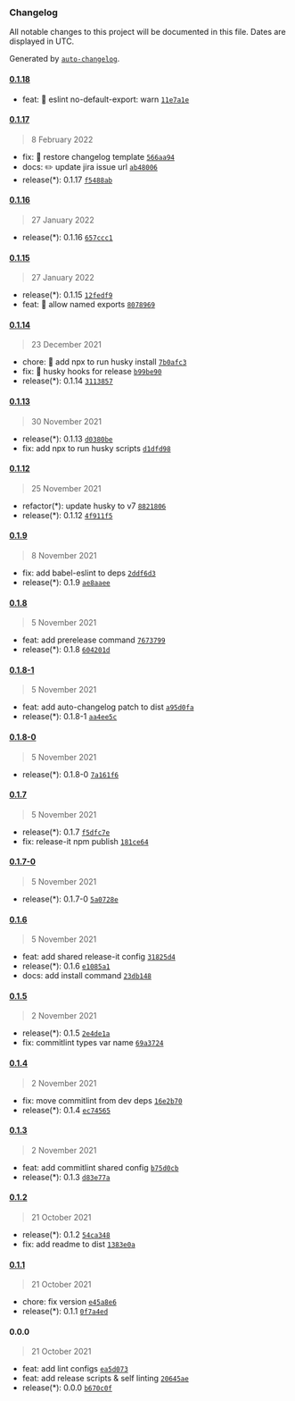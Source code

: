 ### Changelog

All notable changes to this project will be documented in this file. Dates are displayed in UTC.

Generated by [`auto-changelog`](https://github.com/CookPete/auto-changelog).

#### [0.1.18](https://github.com/realtby/codestyle/compare/0.1.17...0.1.18)

- feat: 🎸 eslint no-default-export: warn [`11e7a1e`](https://github.com/realtby/codestyle/commit/11e7a1ebba59f2198acd24afaa5b349670c4f455)

#### [0.1.17](https://github.com/realtby/codestyle/compare/0.1.16...0.1.17)

> 8 February 2022

- fix: 🐛 restore changelog template [`566aa94`](https://github.com/realtby/codestyle/commit/566aa945b40ff38fdd95dcb86f9bd35d760e367f)
- docs: ✏️ update jira issue url [`ab48006`](https://github.com/realtby/codestyle/commit/ab48006431dd809a30169f338fb5a918a8ca9909)
- release(*): 0.1.17 [`f5488ab`](https://github.com/realtby/codestyle/commit/f5488abb29d9b4a8aee2f67936843181fcbc1b3c)

#### [0.1.16](https://github.com/realtby/codestyle/compare/0.1.15...0.1.16)

> 27 January 2022

- release(*): 0.1.16 [`657ccc1`](https://github.com/realtby/codestyle/commit/657ccc1cb68e67a6cbbbb258f0deb18d0cf1d305)

#### [0.1.15](https://github.com/realtby/codestyle/compare/0.1.14...0.1.15)

> 27 January 2022

- release(*): 0.1.15 [`12fedf9`](https://github.com/realtby/codestyle/commit/12fedf941985b82dac74fa0a50e063afa2d01224)
- feat: 🎸 allow named exports [`8078969`](https://github.com/realtby/codestyle/commit/80789695efd50ac4614a7db2b9629465e3c543e3)

#### [0.1.14](https://github.com/realtby/codestyle/compare/0.1.13...0.1.14)

> 23 December 2021

- chore: 🤖 add npx to run husky install [`7b0afc3`](https://github.com/realtby/codestyle/commit/7b0afc333a73fe942685c6e0c7de8d3da46e1cf1)
- fix: 🐛 husky hooks for release [`b99be90`](https://github.com/realtby/codestyle/commit/b99be904c50dfa3f937950ca7536b587999eb244)
- release(*): 0.1.14 [`3113857`](https://github.com/realtby/codestyle/commit/311385708ac2d130e10666ef09bc99993929a6ae)

#### [0.1.13](https://github.com/realtby/codestyle/compare/0.1.12...0.1.13)

> 30 November 2021

- release(*): 0.1.13 [`d0380be`](https://github.com/realtby/codestyle/commit/d0380be0f1aa33278fb9f427ff3df6d6758e55a2)
- fix: add npx to run husky scripts [`d1dfd98`](https://github.com/realtby/codestyle/commit/d1dfd98bfb9eb05b239dbcb09a3d9b879f637f24)

#### [0.1.12](https://github.com/realtby/codestyle/compare/0.1.9...0.1.12)

> 25 November 2021

- refactor(*): update husky to v7 [`8821806`](https://github.com/realtby/codestyle/commit/8821806ba1af58aaee3377791ef5a47e19372866)
- release(*): 0.1.12 [`4f911f5`](https://github.com/realtby/codestyle/commit/4f911f5c81e20ed4062cfb645ca838798d6b17f2)

#### [0.1.9](https://github.com/realtby/codestyle/compare/0.1.8...0.1.9)

> 8 November 2021

- fix: add babel-eslint to deps [`2ddf6d3`](https://github.com/realtby/codestyle/commit/2ddf6d35291bce1a09a5d35923a3ec9ef0c2fd3f)
- release(*): 0.1.9 [`ae8aaee`](https://github.com/realtby/codestyle/commit/ae8aaee241c1a977c669e50ce91e22eab9d61f62)

#### [0.1.8](https://github.com/realtby/codestyle/compare/0.1.8-1...0.1.8)

> 5 November 2021

- feat: add prerelease command [`7673799`](https://github.com/realtby/codestyle/commit/76737999711c8dd35dea2cf636cd2f99ae97d395)
- release(*): 0.1.8 [`604201d`](https://github.com/realtby/codestyle/commit/604201da23a5815416939f9633dfbd06cb09ab27)

#### [0.1.8-1](https://github.com/realtby/codestyle/compare/0.1.8-0...0.1.8-1)

> 5 November 2021

- feat: add auto-changelog patch to dist [`a95d0fa`](https://github.com/realtby/codestyle/commit/a95d0fa76d0ff7874fe956eeaae2cb2cfb264995)
- release(*): 0.1.8-1 [`aa4ee5c`](https://github.com/realtby/codestyle/commit/aa4ee5c434d78239e58a246adfb044bb9c918b7f)

#### [0.1.8-0](https://github.com/realtby/codestyle/compare/0.1.7...0.1.8-0)

> 5 November 2021

- release(*): 0.1.8-0 [`7a161f6`](https://github.com/realtby/codestyle/commit/7a161f61a849d69e39a4fbd5d076275c550e5900)

#### [0.1.7](https://github.com/realtby/codestyle/compare/0.1.7-0...0.1.7)

> 5 November 2021

- release(*): 0.1.7 [`f5dfc7e`](https://github.com/realtby/codestyle/commit/f5dfc7e683b6fc1f53e364b6e2465370fdeb331f)
- fix: release-it npm publish [`181ce64`](https://github.com/realtby/codestyle/commit/181ce64a3f04c155a453d5c32519bba895260a53)

#### [0.1.7-0](https://github.com/realtby/codestyle/compare/0.1.6...0.1.7-0)

> 5 November 2021

- release(*): 0.1.7-0 [`5a0728e`](https://github.com/realtby/codestyle/commit/5a0728e7ae55629e66e47051bf78c9487997f978)

#### [0.1.6](https://github.com/realtby/codestyle/compare/0.1.5...0.1.6)

> 5 November 2021

- feat: add shared release-it config [`31825d4`](https://github.com/realtby/codestyle/commit/31825d4a836c8722ef612f6035dad08d2a7c68cd)
- release(*): 0.1.6 [`e1085a1`](https://github.com/realtby/codestyle/commit/e1085a1720a8c48c47fb93dddb00553bb16cd147)
- docs: add install command [`23db148`](https://github.com/realtby/codestyle/commit/23db148bff04bd2c02f87104a63fa237f4f4c295)

#### [0.1.5](https://github.com/realtby/codestyle/compare/0.1.4...0.1.5)

> 2 November 2021

- release(*): 0.1.5 [`2e4de1a`](https://github.com/realtby/codestyle/commit/2e4de1a80c8d02fd6ba40522bdeb0c1fc505e137)
- fix: commitlint types var name [`69a3724`](https://github.com/realtby/codestyle/commit/69a37240afd4dc6e8c396fb8e2741832e47c5b65)

#### [0.1.4](https://github.com/realtby/codestyle/compare/0.1.3...0.1.4)

> 2 November 2021

- fix: move commitlint from dev deps [`16e2b70`](https://github.com/realtby/codestyle/commit/16e2b7091e2f8d4b934bcbd9c0ca7c98b699f819)
- release(*): 0.1.4 [`ec74565`](https://github.com/realtby/codestyle/commit/ec74565838f0643e2e1774bf16d0e338a8fd7958)

#### [0.1.3](https://github.com/realtby/codestyle/compare/0.1.2...0.1.3)

> 2 November 2021

- feat: add commitlint shared config [`b75d0cb`](https://github.com/realtby/codestyle/commit/b75d0cb04f281761ced29dfb7c3dab3a02610bdb)
- release(*): 0.1.3 [`d83e77a`](https://github.com/realtby/codestyle/commit/d83e77ab203ab72a63a1afe204b88be1242b07f4)

#### [0.1.2](https://github.com/realtby/codestyle/compare/0.1.1...0.1.2)

> 21 October 2021

- release(*): 0.1.2 [`54ca348`](https://github.com/realtby/codestyle/commit/54ca34819afe82d2f8b1296f7685ff913f543d14)
- fix: add readme to dist [`1383e0a`](https://github.com/realtby/codestyle/commit/1383e0a886ce74dba816a62dce3a73304ca2c452)

#### [0.1.1](https://github.com/realtby/codestyle/compare/0.0.0...0.1.1)

> 21 October 2021

- chore: fix version [`e45a8e6`](https://github.com/realtby/codestyle/commit/e45a8e67c64da59f5fb5b74215282000f11da9b4)
- release(*): 0.1.1 [`0f7a4ed`](https://github.com/realtby/codestyle/commit/0f7a4edaa2b27a1d4a09d17c7f38144f09d39763)

#### 0.0.0

> 21 October 2021

- feat: add lint configs [`ea5d073`](https://github.com/realtby/codestyle/commit/ea5d0736c24225eab774744c135a637eeb774cac)
- feat: add release scripts & self linting [`20645ae`](https://github.com/realtby/codestyle/commit/20645ae21e520061f5852726cea42410c75f7ef8)
- release(*): 0.0.0 [`b670c0f`](https://github.com/realtby/codestyle/commit/b670c0f33cd436a002d84b9fb44dbcd13f5966d6)
